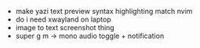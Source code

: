 - make yazi text preview syntax highlighting match nvim
- do i need xwayland on laptop
- image to text screenshot thing
- super g m -> mono audio toggle + notification
